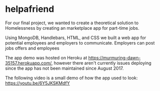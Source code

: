 # helpafriend
For our final project, we wanted to create a theoretical solution to Homelessness by creating an marketplace app for part-time jobs.

Using MongoDB, Handlebars, HTML, and CSS we built a web app for potential employees and employers to communicate.
Employers can post jobs offers and employees 

The app demo was hosted on Heroku at https://murmuring-dawn-35157.herokuapp.com/, however there aren't currently issues deploying since the app has not been maintained since August 2017.

The following video is a small demo of how the app used to look:
https://youtu.be/6Y5JKSKMdfY
